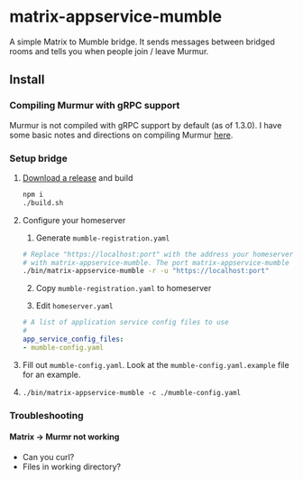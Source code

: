 # matrix-appservice-mumble

A simple Matrix to Mumble bridge. It sends messages between bridged rooms and tells you when people join / leave Murmur.

## Install


### Compiling Murmur with gRPC support

Murmur is not compiled with gRPC support by default (as of 1.3.0). I have some basic notes and directions on compiling Murmur [here](COMPILING_MURMUR.md).

### Setup bridge

1. [Download a release](https://github.com/mymindstorm/matrix-appservice-mumble/releases) and build
    ```bash
    npm i
    ./build.sh
    ```
2. Configure your homeserver
    1. Generate `mumble-registration.yaml`

    ```bash
    # Replace "https://localhost:port" with the address your homeserver will use to talk
    # with matrix-appservice-mumble. The port matrix-appservice-mumble uses can be set with -p.
    ./bin/matrix-appservice-mumble -r -u "https://localhost:port"
    ```

    2. Copy `mumble-registration.yaml` to homeserver

    3. Edit `homeserver.yaml`

    ```yaml
    # A list of application service config files to use
    #
    app_service_config_files:
    - mumble-config.yaml
    ```

4. Fill out `mumble-config.yaml`. Look at the `mumble-config.yaml.example` file for an example.

5. `./bin/matrix-appservice-mumble -c ./mumble-config.yaml`

### Troubleshooting

#### Matrix -> Murmr not working

- Can you curl?
- Files in working directory?
